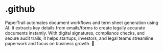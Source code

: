 # .github
PaperTrail automates document workflows and term sheet generation using AI. It extracts key details from emails/forms to create legally accurate documents instantly. With digital signatures, compliance checks, and secure audit trails, it helps startups, investors, and legal teams streamline paperwork and focus on business growth. 🚀
